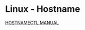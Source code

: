 # Linux - Hostname

[HOSTNAMECTL MANUAL](https://gitee.com/mrhuangyuhui/notes/blob/master/manuals/linux/hostnamectl-manual.md)